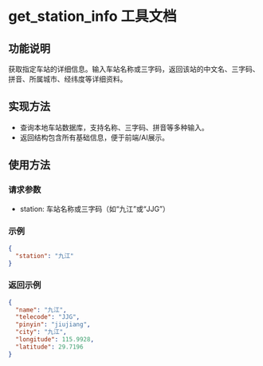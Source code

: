 # get_station_info 工具文档

## 功能说明
获取指定车站的详细信息。输入车站名称或三字码，返回该站的中文名、三字码、拼音、所属城市、经纬度等详细资料。

## 实现方法
- 查询本地车站数据库，支持名称、三字码、拼音等多种输入。
- 返回结构包含所有基础信息，便于前端/AI展示。

## 使用方法
### 请求参数
- station: 车站名称或三字码（如“九江”或“JJG”）

### 示例
```json
{
  "station": "九江"
}
```

### 返回示例
```json
{
  "name": "九江",
  "telecode": "JJG",
  "pinyin": "jiujiang",
  "city": "九江",
  "longitude": 115.9928,
  "latitude": 29.7196
}
```
